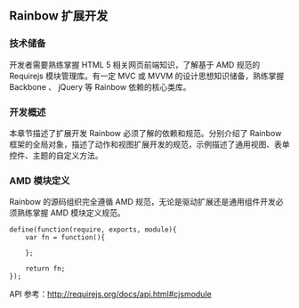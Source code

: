 ## Rainbow 扩展开发

### 技术储备

开发者需要熟练掌握 HTML 5 相关网页前端知识，了解基于 AMD 规范的 Requirejs 模块管理库。有一定 MVC 或 MVVM 的设计思想知识储备，熟练掌握 Backbone 、 jQuery 等 Rainbow 依赖的核心类库。

### 开发概述

本章节描述了扩展开发 Rainbow 必须了解的依赖和规范。分别介绍了 Rainbow 框架的全局对象，描述了动作和视图扩展开发的规范，示例描述了通用视图、表单控件、主题的自定义方法。

### AMD 模块定义

Rainbow 的源码组织完全遵循 AMD 规范，无论是驱动扩展还是通用组件开发必须熟练掌握 AMD 模块定义规范。

```
define(function(require, exports, module){
    var fn = function(){

    };

    return fn;
});
```

API 参考：http://requirejs.org/docs/api.html#cjsmodule
